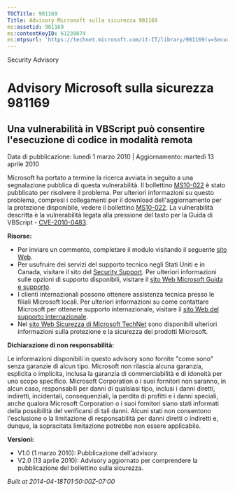 ```yaml
---
TOCTitle: 981169
Title: Advisory Microsoft sulla sicurezza 981169
ms:assetid: 981169
ms:contentKeyID: 61239874
ms:mtpsurl: 'https://technet.microsoft.com/it-IT/library/981169(v=Security.10)'
---
```


Security Advisory

Advisory Microsoft sulla sicurezza 981169
=========================================

Una vulnerabilità in VBScript può consentire l'esecuzione di codice in modalità remota
--------------------------------------------------------------------------------------

Data di pubblicazione: lunedì 1 marzo 2010 | Aggiornamento: martedì 13 aprile 2010

Microsoft ha portato a termine la ricerca avviata in seguito a una segnalazione pubblica di questa vulnerabilità. Il bollettino [MS10-022](http://go.microsoft.com/fwlink/?linkid=184779) è stato pubblicato per risolvere il problema. Per ulteriori informazioni su questo problema, compresi i collegamenti per il download dell'aggiornamento per la protezione disponibile, vedere il bollettino [MS10-022](http://go.microsoft.com/fwlink/?linkid=184779). La vulnerabilità descritta è la vulnerabilità legata alla pressione del tasto per la Guida di VBScript - [CVE-2010-0483](http://www.cve.mitre.org/cgi-bin/cvename.cgi?name=cve-2010-0483).

**Risorse:**

-   Per inviare un commento, completare il modulo visitando il seguente [sito Web](https://support.microsoft.com/common/survey.aspx?scid=sw;en;1257&amp;showpage=1&amp;ws=technet&amp;sd=tech).
-   Per usufruire dei servizi del supporto tecnico negli Stati Uniti e in Canada, visitare il sito del [Security Support](http://www.microsoft.com/italy/athome/security/support/default.mspx). Per ulteriori informazioni sulle opzioni di supporto disponibili, visitare il [sito Web Microsoft Guida e supporto](http://support.microsoft.com/default.aspx?ln=it).
-   I clienti internazionali possono ottenere assistenza tecnica presso le filiali Microsoft locali. Per ulteriori informazioni su come contattare Microsoft per ottenere supporto internazionale, visitare il [sito Web del supporto internazionale](http://support.microsoft.com/common/international.aspx).
-   Nel [sito Web Sicurezza di Microsoft TechNet](http://technet.microsoft.com/it-it/security/default.aspx) sono disponibili ulteriori informazioni sulla protezione e la sicurezza dei prodotti Microsoft.

**Dichiarazione di non responsabilità:**

Le informazioni disponibili in questo advisory sono fornite "come sono" senza garanzie di alcun tipo. Microsoft non rilascia alcuna garanzia, esplicita o implicita, inclusa la garanzia di commerciabilità e di idoneità per uno scopo specifico. Microsoft Corporation o i suoi fornitori non saranno, in alcun caso, responsabili per danni di qualsiasi tipo, inclusi i danni diretti, indiretti, incidentali, consequenziali, la perdita di profitti e i danni speciali, anche qualora Microsoft Corporation o i suoi fornitori siano stati informati della possibilità del verificarsi di tali danni. Alcuni stati non consentono l'esclusione o la limitazione di responsabilità per danni diretti o indiretti e, dunque, la sopracitata limitazione potrebbe non essere applicabile.

**Versioni:**

-   V1.0 (1 marzo 2010): Pubblicazione dell'advisory.
-   V2.0 (13 aprile 2010): Advisory aggiornato per comprendere la pubblicazione del bollettino sulla sicurezza.

*Built at 2014-04-18T01:50:00Z-07:00*
